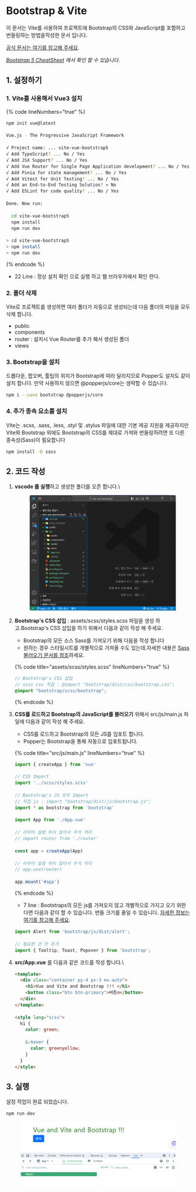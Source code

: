 # Bootstrap & Vite

이 문서는 Vite를 사용하여 프로젝트에 Bootstrap의 CSS와 JavaScript를 포함하고 번들링하는 방법을작성한 문서 입니다.

[공식 문서는 여기를 참고해 주세요](https://getbootstrap.kr/docs/5.3/getting-started/vite/).

[_Bootstrap 5 CheatSheet_](https://bootstrap-cheatsheet.themeselection.com/) _에서 확인 할 수 있습니다._&#x20;

## 1. 설정하기

### 1.  Vite를 사용해서 Vue3 설치

{% code lineNumbers="true" %}
```bash
npm init vue@latest

Vue.js - The Progressive JavaScript Framework

√ Project name: ... vite-vue-bootstrap5
√ Add TypeScript? ... No / Yes
√ Add JSX Support? ... No / Yes
√ Add Vue Router for Single Page Application development? ... No / Yes
√ Add Pinia for state management? ... No / Yes
√ Add Vitest for Unit Testing? ... No / Yes
√ Add an End-to-End Testing Solution? » No
√ Add ESLint for code quality? ... No / Yes

Done. Now run:

  cd vite-vue-bootstrap5
  npm install
  npm run dev
  
> cd vite-vue-bootstrap5
> npm install
> npm run dev   
```
{% endcode %}

* 22 Line : 정상 설치 확인 으로 실행 하고 웹 브라우저에서 확인 한다.

### 2. 폴더 삭제

Vite로 프로젝트를 생성하면 여러 폴더가 자동으로 생성되는데 다음 폴더의 파일을 모두 삭제 합니다.

* public
* components
* router : 설치시 Vue Router를 추가 해서 생성된 폴더&#x20;
* views

### **3. Bootstrap을 설치**

드롭다운, 팝오버, 툴팁의 위치가 Bootstrap에 따라 달라지므로 Popper도 설치도 같이 설치 합니다. 만약 사용하지 않으면 @popperjs/core는 생략할 수 있습니다.

```sh
npm i --save bootstrap @popperjs/core
```

### 4. **추가 종속 요소를 설치**

Vite는 .scss, .sass, .less, .styl 및 .stylus 파일에 대한 기본 제공 지원을 제공하지만 Vite와 Bootstrap 외에도 Bootstrap의 CSS를 제대로 가져와 번들링하려면 또 다른 종속성(Sass)이 필요합니다

```bash
npm install -D sass
```

## 2. 코드 작성

1.  **vscode 를 실행**하고 생성한 폴더를 오픈 합니다.\


    <figure><img src="../.gitbook/assets/image (4).png" alt=""><figcaption></figcaption></figure>
2.  **Bootstrap's CSS 삽입**   : assets/scss/styles.scss 파일을 생성 하고.Bootstrap's CSS 삽입을 하기 위해서 다음과 같이 작성 해 주세요.

    * Bootstrap의 모든 소스 Sass를 가져오기 위해 다음을 작성 합니다
    * 원하는 경우 스타일시트를 개별적으로 가져올 수도 있는데.자세한 내용은 [Sass 불러오기 문서를 참조](https://getbootstrap.kr/docs/5.3/customize/sass/)하세요.

    {% code title="assets/scss/styles.scss" lineNumbers="true" %}
    ```scss
    // Bootstrap's CSS 삽입
    // scss css 직접 : @import "bootstrap/dist/css/bootstrap.css";
    @import "bootstrap/scss/bootstrap";
    ```
    {% endcode %}
3.  **CSS를 로드하고 Bootstrap의 JavaScript를 불러오기** 위해서 src/js/main.js 파일에 다음과 같이 작성 해 주세요.

    * CSS를 로드하고 Bootstrap의 모든 JS를 임포트  합니다.
    * Popper는 Bootstrap을 통해 자동으로 임포트됩니다.

    {% code title="src/js/main.js" lineNumbers="true" %}
    ```js
    import { createApp } from 'vue'

    // CSS Import  
    import '../scss/styles.scss'

    // Bootstrap's JS 모두 Import 
    // 직접 js : import "bootstrap/dist/js/bootstrap.js";
    import * as bootstrap from 'bootstrap'

    import App from './App.vue'

    // 라우터 설정 하지 않아서 주석 처리
    // import router from './router'

    const app = createApp(App)

    // 라우터 설정 하지 않아서 주석 처리
    // app.use(router)

    app.mount('#app')
    ```
    {% endcode %}

    * 7 line : Bootstraps의 모든 js를 가져오지 않고 개별적으로 가지고 오기 위한 다면 다음과 같이 할 수 있습니다.  번들 크기를 줄일 수  있습니다. [자세한 정보는 여기를 참고해 주세요](https://getbootstrap.kr/docs/5.3/getting-started/javascript/).

    ```js
    import Alert from 'bootstrap/js/dist/alert';

    // 필요한 것 만 추가 
    import { Tooltip, Toast, Popover } from 'bootstrap';
    ```
4.  **src/App.vue** 를 다음과 같은 코드를 작성 합니다.\


    ```html
    <template>
      <div class="container py-4 px-3 mx-auto">
        <h1>Vue and Vite and Bootstrap !!! </h1>
        <button class="btn btn-primary">버튼n</button>
      </div>
    </template>

    <style lang="scss">
      h1 {
        color: green;

        &:hover {
          color: greenyellow;
        }
      }
    </style>
    ```

## 3. 실행

설정 작업이 완료 되었습니다.&#x20;

```bash
npm run dev
```

<figure><img src="../.gitbook/assets/image.png" alt="" width="550"><figcaption></figcaption></figure>
